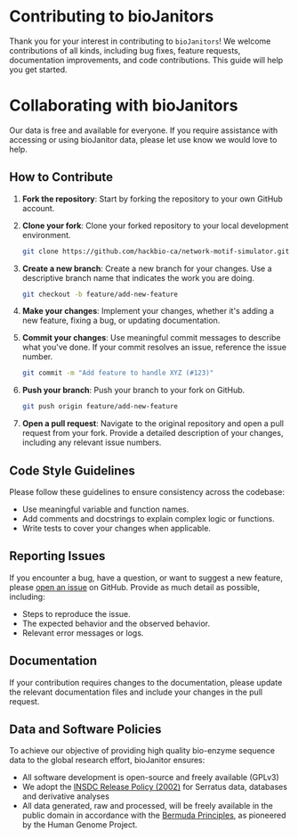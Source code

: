 # Contributing to bioJanitors

Thank you for your interest in contributing to `bioJanitors`! We welcome contributions of all kinds, including bug fixes, feature requests, documentation improvements, and code contributions. This guide will help you get started.

# Collaborating with bioJanitors
Our data is free and available for everyone. If you require assistance with accessing or using bioJanitor data, please let use know we would love to help.

## How to Contribute

1. **Fork the repository**: Start by forking the repository to your own GitHub account.

2. **Clone your fork**: Clone your forked repository to your local development environment.

    ```bash
    git clone https://github.com/hackbio-ca/network-motif-simulator.git
    ```

3. **Create a new branch**: Create a new branch for your changes. Use a descriptive branch name that indicates the work you are doing.

    ```bash
    git checkout -b feature/add-new-feature
    ```

4. **Make your changes**: Implement your changes, whether it's adding a new feature, fixing a bug, or updating documentation.

5. **Commit your changes**: Use meaningful commit messages to describe what you've done. If your commit resolves an issue, reference the issue number.

    ```bash
    git commit -m "Add feature to handle XYZ (#123)"
    ```

6. **Push your branch**: Push your branch to your fork on GitHub.

    ```bash
    git push origin feature/add-new-feature
    ```

7. **Open a pull request**: Navigate to the original repository and open a pull request from your fork. Provide a detailed description of your changes, including any relevant issue numbers.

## Code Style Guidelines

Please follow these guidelines to ensure consistency across the codebase:

- Use meaningful variable and function names.
- Add comments and docstrings to explain complex logic or functions.
- Write tests to cover your changes when applicable.

## Reporting Issues

If you encounter a bug, have a question, or want to suggest a new feature, please [open an issue](https://github.com/ababaian/bioJanitors/issues) on GitHub. Provide as much detail as possible, including:

- Steps to reproduce the issue.
- The expected behavior and the observed behavior.
- Relevant error messages or logs.

## Documentation

If your contribution requires changes to the documentation, please update the relevant documentation files and include your changes in the pull request.

## Data and Software Policies

To achieve our objective of providing high quality bio-enzyme sequence data to the global research effort, bioJanitor ensures:

- All software development is open-source and freely available (GPLv3)
- We adopt the [INSDC Release Policy (2002)](http://www.insdc.org/policy.html) for Serratus data, databases and derivative analyses
- All data generated, raw and processed, will be freely available in the public domain in accordance with the [Bermuda Principles](https://en.wikipedia.org/wiki/Bermuda_Principles), as pioneered by the Human Genome Project.
